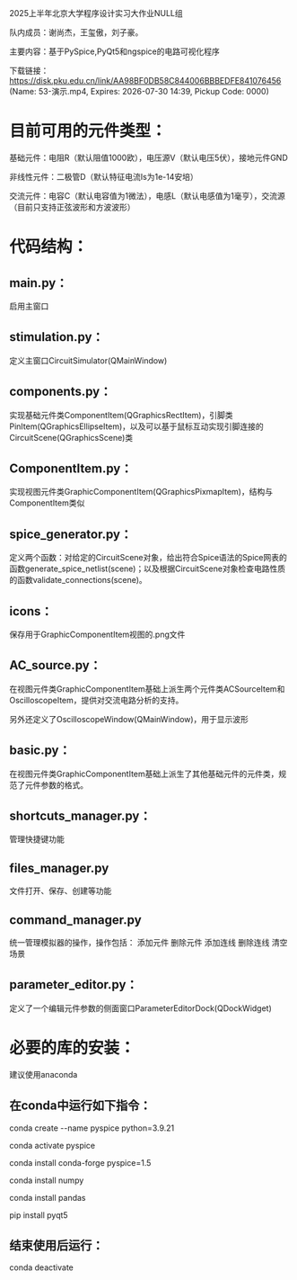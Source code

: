 2025上半年北京大学程序设计实习大作业NULL组

队内成员：谢尚杰，王玺傲，刘子豪。

主要内容：基于PySpice,PyQt5和ngspice的电路可视化程序

下载链接：https://disk.pku.edu.cn/link/AA98BF0DB58C844006BBBEDFE841076456 (Name: 53-演示.mp4, Expires: 2026-07-30 14:39, Pickup Code: 0000)

# 目前可用的元件类型：

基础元件：电阻R（默认阻值1000欧），电压源V（默认电压5伏），接地元件GND

非线性元件：二极管D（默认特征电流Is为1e-14安培）

交流元件：电容C（默认电容值为1微法），电感L（默认电感值为1毫亨），交流源（目前只支持正弦波形和方波波形）

# 代码结构：

## main.py：

启用主窗口

## stimulation.py：

定义主窗口CircuitSimulator(QMainWindow)

## components.py：

实现基础元件类ComponentItem(QGraphicsRectItem)，引脚类PinItem(QGraphicsEllipseItem)，以及可以基于鼠标互动实现引脚连接的CircuitScene(QGraphicsScene)类

## ComponentItem.py：

实现视图元件类GraphicComponentItem(QGraphicsPixmapItem)，结构与ComponentItem类似

## spice_generator.py：

定义两个函数：对给定的CircuitScene对象，给出符合Spice语法的Spice网表的函数generate_spice_netlist(scene)；以及根据CircuitScene对象检查电路性质的函数validate_connections(scene)。

## icons：

保存用于GraphicComponentItem视图的.png文件

## AC_source.py：

在视图元件类GraphicComponentItem基础上派生两个元件类ACSourceItem和OscilloscopeItem，提供对交流电路分析的支持。

另外还定义了OscilloscopeWindow(QMainWindow)，用于显示波形

## basic.py：

在视图元件类GraphicComponentItem基础上派生了其他基础元件的元件类，规范了元件参数的格式。

## shortcuts_manager.py：

管理快捷键功能

## files_manager.py

文件打开、保存、创建等功能

## command_manager.py

统一管理模拟器的操作，操作包括：
添加元件
删除元件
添加连线
删除连线
清空场景

## parameter_editor.py：

定义了一个编辑元件参数的侧面窗口ParameterEditorDock(QDockWidget)

# 必要的库的安装：

建议使用anaconda

## 在conda中运行如下指令：

conda create --name pyspice python=3.9.21

conda activate pyspice

conda install conda-forge pyspice=1.5

conda install numpy

conda install pandas

pip install pyqt5

## 结束使用后运行：

conda deactivate

